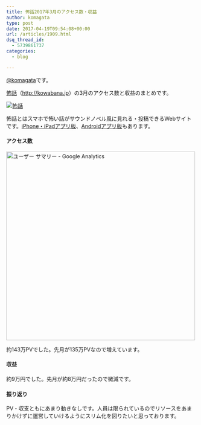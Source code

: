 ```yaml
---
title: 怖話2017年3月のアクセス数・収益
author: komagata
type: post
date: 2017-04-19T09:54:08+00:00
url: /articles/1909.html
dsq_thread_id:
  - 5739861737
categories:
  - blog

---
```

[@komagata][1]です。

<a title="怖話" href="http://kowabana.jp" target="_blank">怖話</a>（<a title="怖話" href="http://kowabana.jp" target="_blank">http://kowabana.jp</a>）の3月のアクセス数と収益のまとめです。

<p class="center">
  <a href="http://kowabana.jp"><img src="https://i.gyazo.com/7ac945b83db4936a1cd4947a6ea0c60b.png" alt="怖話" /></a>
</p>

怖話とはスマホで怖い話がサウンドノベル風に見れる・投稿できるWebサイトです。<a title="怖話iPhone・iPadアプリ版" href="https://itunes.apple.com/jp/app/bu-hua-zui-buno1wan5000huano/id564486792?l=ja&mt=8" target="_blank">iPhone・iPadアプリ版</a>、<a title="怖話Androidアプリ版" href="https://play.google.com/store/apps/details?id=jp.fjord.kowabana" target="_blank">Androidアプリ版</a>もあります。

#### アクセス数

<p class="center">
  <img src="https://gyazo.com/2c7277891abdf201d5d3df6279b8389d.png" alt="ユーザー サマリー - Google Analytics" width="500px" />
</p>

約143万PVでした。先月が135万PVなので増えています。

#### 収益

約9万円でした。先月が約8万円だったので微減です。

#### 振り返り

PV・収支ともにあまり動きなしです。人員は限られているのでリソースをあまりかけずに運営していけるようにスリム化を図りたいと思っております。

 [1]: http://twitter.com/komagata